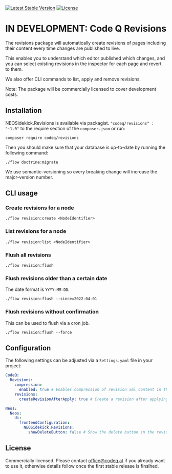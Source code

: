 [![Latest Stable Version](https://poser.pugx.org/codeq/revisions/v/stable)](https://packagist.org/packages/codeq/revisions)
[![License](https://poser.pugx.org/codeq/revisions/license)](LICENSE)

# IN DEVELOPMENT: Code Q Revisions

The revisions package will automatically create revisions of pages including their content every time changes are 
published to live.

This enables you to understand which editor published which changes, and you can select existing revisions in the 
inspector for each page and revert to them.

We also offer CLI commands to list, apply and remove revisions.

Note: The package will be commercially licensed to cover development costs.

## Installation

NEOSidekick.Revisions is available via packagist. `"codeq/revisions" : "~1.0"` to the require section of the `composer.json`
or run:

```console
composer require codeq/revisions
```

Then you should make sure that your database is up-to-date by running the following command:

```console
./flow doctrine:migrate
```

We use semantic-versioning so every breaking change will increase the major-version number.

## CLI usage

### Create revisions for a node

```console
./flow revision:create <NodeIdentifier>
```

### List revisions for a node

```console
./flow revision:list <NodeIdentifier>
```

### Flush all revisions

```console
./flow revision:flush
```

### Flush revisions older than a certain date

The date format is `YYYY-MM-DD`.

```console
./flow revision:flush --since=2022-04-01
```

### Flush revisions without confirmation

This can be used to flush via a cron job.

```console
./flow revision:flush --force
```

## Configuration

The following settings can be adjusted via a `Settings.yaml` file in your project:

```yaml
CodeQ:
  Revisions:
    compression:
      enabled: true # Enables compression of revision xml content in the database        
    revisions:
      createRevisionAfterApply: true # Create a revision after applying a revision

Neos:
  Neos:
    Ui:
      frontendConfiguration:
        NEOSidekick.Revisions:
          showDeleteButton: false # Show the delete button in the revisions list
```

## License

Commercially licensed. Please contact office@codeq.at if you already want to use it, 
otherwise details follow once the first stable release is finsihed.
